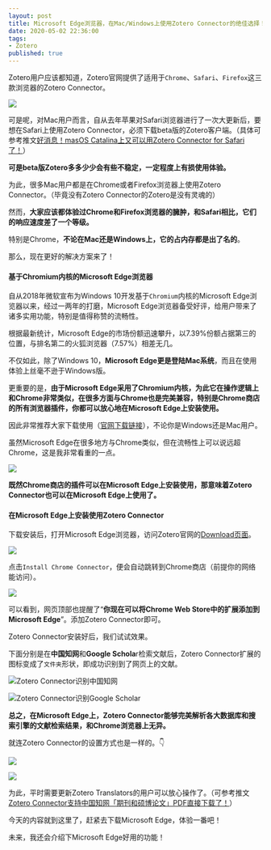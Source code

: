 ```yaml
---
layout: post
title: Microsoft Edge浏览器，在Mac/Windows上使用Zotero Connector的绝佳选择！
date: 2020-05-02 22:36:00
tags: 
- Zotero
published: true
---
```


Zotero用户应该都知道，Zotero官网提供了适用于`Chrome`、`Safari`、`Firefox`这三款浏览器的Zotero Connector。

![](https://figurebed-iseex.oss-cn-hangzhou.aliyuncs.com/img/20200502085626.png)

可是呢，对Mac用户而言，自从去年苹果对Safari浏览器进行了一次大更新后，要想在Safari上使用Zotero Connector，必须下载beta版的Zotero客户端。（具体可参考推文[好消息！masOS Catalina上又可以用Zotero Connector for Safari了！](https://mp.weixin.qq.com/s/UY9KSVV7t-oTI9sI-rERvQ)）

**可是beta版Zotero多多少少会有些不稳定，一定程度上有损使用体验。**

为此，很多Mac用户都是在Chrome或者Firefox浏览器上使用Zotero Connector。（毕竟没有Zotero Connector的Zotero是没有灵魂的）

然而，**大家应该都体验过Chrome和Firefox浏览器的臃肿，和Safari相比，它们的响应速度差了一个等级。**

特别是Chrome，**不论在Mac还是Windows上，它的占内存都是出了名的**。

那么，现在更好的解决方案来了！

#### 基于Chromium内核的Microsoft Edge浏览器

自从2018年微软宣布为Windows 10开发基于`Chromium`内核的Microsoft Edge浏览器以来，经过一两年的打磨，Microsoft Edge浏览器备受好评，给用户带来了诸多实用功能，特别是值得称赞的流畅性。

根据最新统计，Microsoft Edge的市场份额迅速攀升，以7.39%份额占据第三的位置，与排名第二的火狐浏览器（7.57%）相差无几。

不仅如此，除了Windows 10，**Microsoft Edge更是登陆Mac系统**，而且在使用体验上丝毫不逊于Windows版。

更重要的是，**由于Microsoft Edge采用了Chromium内核，为此它在操作逻辑上和Chrome非常类似，在很多方面与Chrome也是完美兼容，特别是Chrome商店的所有浏览器插件，你都可以放心地在Microsoft Edge上安装使用。**

因此非常推荐大家下载使用（[官网下载链接](https://www.microsoft.com/en-us/edge "Microsoft Edge官网下载链接")），不论你是Windows还是Mac用户。

虽然Microsoft Edge在很多地方与Chrome类似，但在流畅性上可以说远超Chrome，这是我非常看重的一点。

![](https://figurebed-iseex.oss-cn-hangzhou.aliyuncs.com/img/20200502092507.png)

**既然Chrome商店的插件可以在Microsoft Edge上安装使用，那意味着Zotero Connector也可以在Microsoft Edge上使用了。**

#### 在Microsoft Edge上安装使用Zotero Connector

下载安装后，打开Microsoft Edge浏览器，访问Zotero官网的[Download页面](https://www.zotero.org/download/ "Zotero Download页面")。

![](https://figurebed-iseex.oss-cn-hangzhou.aliyuncs.com/img/20200502094954.png)

点击`Install Chrome Connector`，便会自动跳转到Chrome商店（前提你的网络能访问）。

![](https://figurebed-iseex.oss-cn-hangzhou.aliyuncs.com/img/20200502093231.png)

可以看到，网页顶部也提醒了“**你现在可以将Chrome Web Store中的扩展添加到Microsoft Edge**”。添加Zotero Connector即可。

Zotero Connector安装好后，我们试试效果。

下面分别是在**中国知网**和**Google Schola**r检索文献后，Zotero Connector扩展的图标变成了`文件夹`形状，即成功识别到了网页上的文献。

![Zotero Connector识别中国知网](https://figurebed-iseex.oss-cn-hangzhou.aliyuncs.com/img/20200502093740.png)

![Zotero Connector识别Google Scholar](https://figurebed-iseex.oss-cn-hangzhou.aliyuncs.com/img/20200502093814.png)

**总之，在Microsoft Edge上，Zotero Connector能够完美解析各大数据库和搜索引擎的文献检索结果，和Chrome浏览器上无异。**

就连Zotero Connector的设置方式也是一样的。👇

![](https://figurebed-iseex.oss-cn-hangzhou.aliyuncs.com/img/20200502094233.png)

![](https://figurebed-iseex.oss-cn-hangzhou.aliyuncs.com/img/20200502094244.png)

为此，平时需要更新Zotero Translators的用户可以放心操作了。（可参考推文[Zotero Connector支持中国知网「期刊和硕博论文」PDF直接下载了！](https://mp.weixin.qq.com/s/JA0ZPKQC4n0rznzuuVbCig)）

今天的内容就到这里了，赶紧去下载Microsoft Edge，体验一番吧！

未来，我还会介绍下Microsoft Edge好用的功能！

